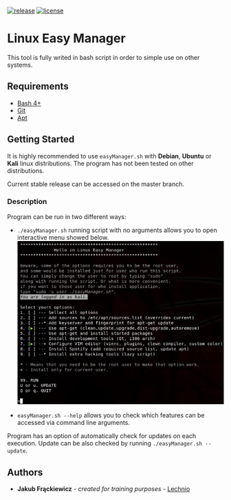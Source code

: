 [![release](https://img.shields.io/badge/Release-v1.5.1-blue)][release]
[![license](https://img.shields.io/github/license/Lechnio/LinuxEasyManager)][license]

 [release]: https://github.com/Lechnio/LinuxEasyManager/releases/latest "Releases · Lechnio/LinuxEasyManager"
 [license]: https://github.com/Lechnio/LinuxEasyManager/blob/develop/LICENSE "License"

# Linux Easy Manager

This tool is fully writed in bash script in order to simple use on other systems.

## Requirements

 * [Bash 4+][bash]
 * [Git][git]
 * [Apt][apt]

 [bash]: https://www.gnu.org/software/bash/ "GNU Bash"
 [git]: https://git-scm.com/ "Git"
 [apt]: https://launchpad.net/ubuntu/trusty/+package/apt "Apt package manager"

## Getting Started

It is highly recommended to use `easyManager.sh` with **Debian**, **Ubuntu** or **Kali** linux distributions.
The program has not been tested on other distributions.

Current stable release can be accessed on the master branch.

### Description

Program can be run in two different ways:
* `./easyManager.sh` running script with no arguments allows you to open interactive menu showed below.
![Main program menu](https://github.com/Lechnio/LinuxEasyManager/blob/master/rsc/img/example_selects.png)

* `easyManager.sh --help` allows you to check which features can be accessed via command line arguments.

Program has an option of automatically check for updates on each execution.
Update can be also checked by running `./easyManager.sh --update`.

## Authors
* **Jakub Frąckiewicz** - *created for training purposes* - [Lechnio](https://github.com/Lechnio)

